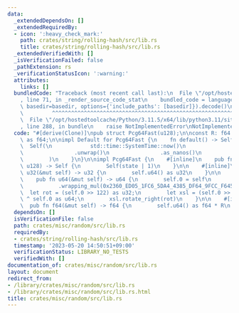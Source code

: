 ```yaml
---
data:
  _extendedDependsOn: []
  _extendedRequiredBy:
  - icon: ':heavy_check_mark:'
    path: crates/string/rolling-hash/src/lib.rs
    title: crates/string/rolling-hash/src/lib.rs
  _extendedVerifiedWith: []
  _isVerificationFailed: false
  _pathExtension: rs
  _verificationStatusIcon: ':warning:'
  attributes:
    links: []
  bundledCode: "Traceback (most recent call last):\n  File \"/opt/hostedtoolcache/Python/3.11.5/x64/lib/python3.11/site-packages/onlinejudge_verify/documentation/build.py\"\
    , line 71, in _render_source_code_stat\n    bundled_code = language.bundle(stat.path,\
    \ basedir=basedir, options={'include_paths': [basedir]}).decode()\n          \
    \         ^^^^^^^^^^^^^^^^^^^^^^^^^^^^^^^^^^^^^^^^^^^^^^^^^^^^^^^^^^^^^^^^^^^^^^^^^^^^^^^^^\n\
    \  File \"/opt/hostedtoolcache/Python/3.11.5/x64/lib/python3.11/site-packages/onlinejudge_verify/languages/rust.py\"\
    , line 288, in bundle\n    raise NotImplementedError\nNotImplementedError\n"
  code: "#[derive(Clone)]\npub struct Pcg64Fast(u128);\n\nconst R: f64 = 1.0 / 0xffff_ffff_ffff_ffff_u64\
    \ as f64;\n\nimpl Default for Pcg64Fast {\n    fn default() -> Self {\n      \
    \  Self(\n            std::time::SystemTime::now()\n                .duration_since(std::time::UNIX_EPOCH)\n\
    \                .unwrap()\n                .as_nanos()\n                | 1,\n\
    \        )\n    }\n}\n\nimpl Pcg64Fast {\n    #[inline]\n    pub fn new(state:\
    \ u128) -> Self {\n        Self(state | 1)\n    }\n\n    #[inline]\n    pub fn\
    \ u32(&mut self) -> u32 {\n        self.u64() as u32\n    }\n\n    #[inline(always)]\n\
    \    pub fn u64(&mut self) -> u64 {\n        self.0 = self\n            .0\n \
    \           .wrapping_mul(0x2360_ED05_1FC6_5DA4_4385_DF64_9FCC_F645);\n      \
    \  let rot = (self.0 >> 122) as u32;\n        let xsl = (self.0 >> 64) as u64\
    \ ^ self.0 as u64;\n        xsl.rotate_right(rot)\n    }\n\n    #[inline]\n  \
    \  pub fn f64(&mut self) -> f64 {\n        self.u64() as f64 * R\n    }\n}\n"
  dependsOn: []
  isVerificationFile: false
  path: crates/misc/random/src/lib.rs
  requiredBy:
  - crates/string/rolling-hash/src/lib.rs
  timestamp: '2023-05-20 14:50:51+09:00'
  verificationStatus: LIBRARY_NO_TESTS
  verifiedWith: []
documentation_of: crates/misc/random/src/lib.rs
layout: document
redirect_from:
- /library/crates/misc/random/src/lib.rs
- /library/crates/misc/random/src/lib.rs.html
title: crates/misc/random/src/lib.rs
---
```

